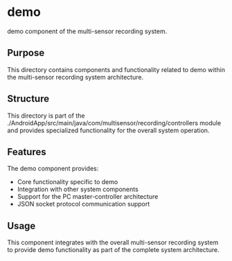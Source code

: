 # demo

demo component of the multi-sensor recording system.

## Purpose

This directory contains components and functionality related to demo within the multi-sensor recording system architecture.

## Structure

This directory is part of the ./AndroidApp/src/main/java/com/multisensor/recording/controllers module and provides specialized functionality for the overall system operation.

## Features

The demo component provides:
- Core functionality specific to demo
- Integration with other system components
- Support for the PC master-controller architecture
- JSON socket protocol communication support

## Usage

This component integrates with the overall multi-sensor recording system to provide demo functionality as part of the complete system architecture.
